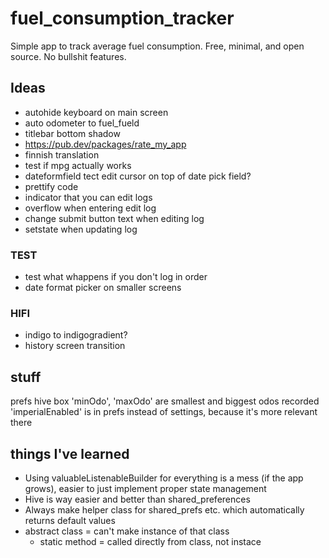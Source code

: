 # fuel_consumption_tracker

Simple app to track average fuel consumption. Free, minimal, and open source. No bullshit features.

## Ideas

- autohide keyboard on main screen
- auto odometer to fuel_fueld
- titlebar bottom shadow
- https://pub.dev/packages/rate_my_app
- finnish translation
- test if mpg actually works
- dateformfield tect edit cursor on top of date pick field?
- prettify code
- indicator that you can edit logs
- overflow when entering edit log
- change submit button text when editing log
- setstate when updating log

### TEST

- test what whappens if you don't log in order
- date format picker on smaller screens


### HIFI

- indigo to indigogradient?
- history screen transition


## stuff

prefs hive box
    'minOdo', 'maxOdo' are smallest and biggest odos recorded
    'imperialEnabled' is in prefs instead of settings, because it's more relevant there


## things I've learned

- Using valuableListenableBuilder for everything is a mess (if the app grows), easier to just implement proper state management
- Hive is way easier and better than shared_preferences
- Always make helper class for shared_prefs etc. which automatically returns default values
- abstract class = can't make instance of that class
    - static method = called directly from class, not instace